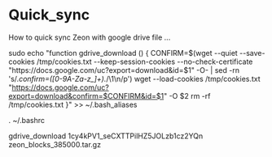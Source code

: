 # Quick_sync
How to quick sync Zeon with google drive file ...

sudo  echo "function gdrive_download () {
  CONFIRM=$(wget --quiet --save-cookies /tmp/cookies.txt --keep-session-cookies --no-check-certificate "https://docs.google.com/uc?export=download&id=$1" -O- | sed -rn 's/.*confirm=([0-9A-Za-z_]+).*/\1\n/p')
  wget --load-cookies /tmp/cookies.txt "https://docs.google.com/uc?export=download&confirm=$CONFIRM&id=$1" -O $2
  rm -rf /tmp/cookies.txt
}" >>  ~/.bash_aliases

. ~/.bashrc

gdrive_download 1cy4kPV1_seCXTTPilHZ5JOLzb1cz2YQn zeon_blocks_385000.tar.gz
